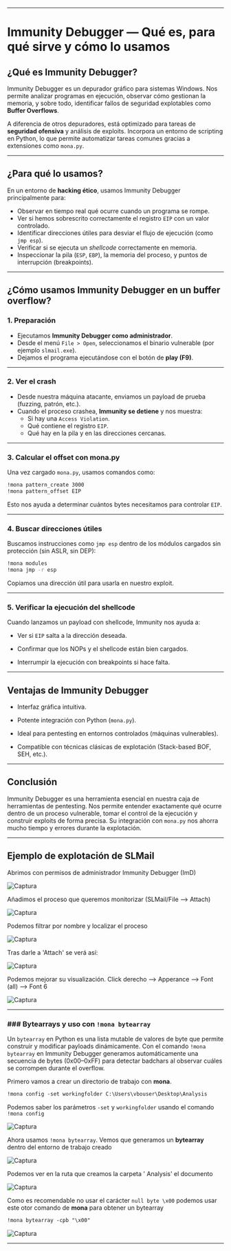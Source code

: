 
---
# Immunity Debugger — Qué es, para qué sirve y cómo lo usamos

## ¿Qué es Immunity Debugger?

Immunity Debugger es un depurador gráfico para sistemas Windows. Nos permite analizar programas en ejecución, observar cómo gestionan la memoria, y sobre todo, identificar fallos de seguridad explotables como **Buffer Overflows**.

A diferencia de otros depuradores, está optimizado para tareas de **seguridad ofensiva** y análisis de exploits. Incorpora un entorno de scripting en Python, lo que permite automatizar tareas comunes gracias a extensiones como `mona.py`.

---

## ¿Para qué lo usamos?

En un entorno de **hacking ético**, usamos Immunity Debugger principalmente para:

- Observar en tiempo real qué ocurre cuando un programa se rompe.
- Ver si hemos sobrescrito correctamente el registro `EIP` con un valor controlado.
- Identificar direcciones útiles para desviar el flujo de ejecución (como `jmp esp`).
- Verificar si se ejecuta un *shellcode* correctamente en memoria.
- Inspeccionar la pila (`ESP`, `EBP`), la memoria del proceso, y puntos de interrupción (breakpoints).

---

## ¿Cómo usamos Immunity Debugger en un buffer overflow?

### 1. Preparación

- Ejecutamos **Immunity Debugger como administrador**.
- Desde el menú `File > Open`, seleccionamos el binario vulnerable (por ejemplo `slmail.exe`).
- Dejamos el programa ejecutándose con el botón de **play (F9)**.

---

### 2. Ver el crash

- Desde nuestra máquina atacante, enviamos un payload de prueba (fuzzing, patrón, etc.).
- Cuando el proceso crashea, **Immunity se detiene** y nos muestra:
  - Si hay una `Access Violation`.
  - Qué contiene el registro `EIP`.
  - Qué hay en la pila y en las direcciones cercanas.

---

### 3. Calcular el offset con mona.py

Una vez cargado `mona.py`, usamos comandos como:

```bash
!mona pattern_create 3000
!mona pattern_offset EIP
````

Esto nos ayuda a determinar cuántos bytes necesitamos para controlar `EIP`.

---

### 4. Buscar direcciones útiles

Buscamos instrucciones como `jmp esp` dentro de los módulos cargados sin protección (sin ASLR, sin DEP):

```bash
!mona modules
!mona jmp -r esp
```

Copiamos una dirección útil para usarla en nuestro exploit.

---

### 5. Verificar la ejecución del shellcode

Cuando lanzamos un payload con shellcode, Immunity nos ayuda a:

- Ver si `EIP` salta a la dirección deseada.
    
- Confirmar que los NOPs y el shellcode están bien cargados.
    
- Interrumpir la ejecución con breakpoints si hace falta.
    

---

## Ventajas de Immunity Debugger

- Interfaz gráfica intuitiva.
    
- Potente integración con Python (`mona.py`).
    
- Ideal para pentesting en entornos controlados (máquinas vulnerables).
    
- Compatible con técnicas clásicas de explotación (Stack-based BOF, SEH, etc.).
    

---

## Conclusión

Immunity Debugger es una herramienta esencial en nuestra caja de herramientas de pentesting. Nos permite entender exactamente qué ocurre dentro de un proceso vulnerable, tomar el control de la ejecución y construir exploits de forma precisa. Su integración con `mona.py` nos ahorra mucho tiempo y errores durante la explotación.

---

## Ejemplo de explotación de SLMail

Abrimos con permisos de administrador Immunity Debugger (ImD)

![Captura](./Imágenes/ID_1.png)

Añadimos el proceso que queremos monitorizar (SLMail/File --> Attach)

![Captura](./Imágenes/ID_2.png)

Podemos filtrar por nombre y localizar el proceso

![Captura](./Imágenes/ID_3.png)

Tras darle a 'Attach' se verá así:

![Captura](./Imágenes/ID_4.png)

Podemos mejorar su visualización. Click derecho --> Apperance --> Font (all) --> Font 6

![Captura](./Imágenes/ID_5.png)

---

### ### Bytearrays y uso con `!mona bytearray`

Un `bytearray` en Python es una lista mutable de valores de byte que permite construir y modificar payloads dinámicamente. Con el comando `!mona bytearray` en Immunity Debugger generamos automáticamente una secuencia de bytes (0x00–0xFF) para detectar badchars al observar cuáles se corrompen durante el overflow.

Primero vamos a crear un directorio de trabajo con **mona**. 

```txt
!mona config -set workingfolder C:\Users\vbouser\Desktop\Analysis
```

Podemos saber los parámetros `-set` y `workingfolder` usando el comando `!mona config`

![Captura](./Imágenes/ID_11.png)

Ahora usamos `!mona bytearray`. Vemos que generamos un **bytearray** dentro del entorno de trabajo creado

![Captura](./Imágenes/ID_12.png)

Podemos ver en la ruta que creamos la carpeta ' Analysis' el documento

![Captura](./Imágenes/CP_1.png)


Como es recomendable no usar el carácter `null byte \x00` podemos usar este otor comando de **mona** para obtener un bytearray

```txt
!mona bytearray -cpb "\x00"
```

![Captura](./Imágenes/ID_13.png)

---


